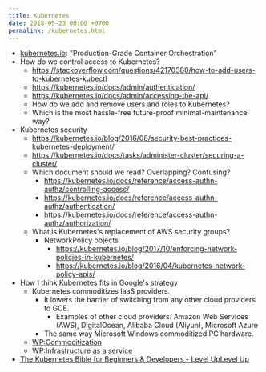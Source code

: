 ```yaml
---
title: Kubernetes
date: 2018-05-23 00:00 +0700
permalink: /kubernetes.html
---
```


- [kubernetes.io](https://kubernetes.io/): "Production-Grade Container Orchestration"
- How do we control access to Kubernetes?
    - https://stackoverflow.com/questions/42170380/how-to-add-users-to-kubernetes-kubectl
    - https://kubernetes.io/docs/admin/authentication/
    - https://kubernetes.io/docs/admin/accessing-the-api/
    - How do we add and remove users and roles to Kubernetes?
    - Which is the most hassle-free future-proof minimal-maintenance way?
- Kubernetes security
    - https://kubernetes.io/blog/2016/08/security-best-practices-kubernetes-deployment/
    - https://kubernetes.io/docs/tasks/administer-cluster/securing-a-cluster/
    - Which document should we read? Overlapping? Confusing?
        - https://kubernetes.io/docs/reference/access-authn-authz/controlling-access/
        - https://kubernetes.io/docs/reference/access-authn-authz/authentication/
        - https://kubernetes.io/docs/reference/access-authn-authz/authorization/
    - What is Kubernetes's replacement of AWS security groups?
        - NetworkPolicy objects
            - https://kubernetes.io/blog/2017/10/enforcing-network-policies-in-kubernetes/
            - https://kubernetes.io/blog/2016/04/kubernetes-network-policy-apis/
- How I think Kubernetes fits in Google's strategy
    - Kubernetes commoditizes IaaS providers.
        - It lowers the barrier of switching from any other cloud providers to GCE.
            - Examples of other cloud providers:
            Amazon Web Services (AWS), DigitalOcean, Alibaba Cloud (Aliyun), Microsoft Azure
        - The same way Microsoft Windows commoditized PC hardware.
    - [WP:Commoditization](https://en.wikipedia.org/wiki/Commoditization)
    - [WP:Infrastructure as a service](https://en.wikipedia.org/wiki/Infrastructure_as_a_service)
- [The Kubernetes Bible for Beginners & Developers - Level UpLevel Up](https://www.level-up.one/kubernetes-bible-beginners/)
